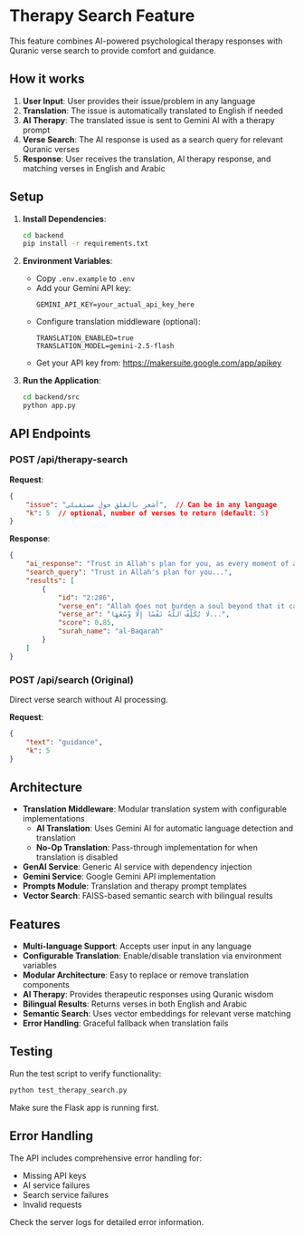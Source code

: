 # Therapy Search Feature

This feature combines AI-powered psychological therapy responses with Quranic verse search to provide comfort and guidance.

## How it works

1. **User Input**: User provides their issue/problem in any language
2. **Translation**: The issue is automatically translated to English if needed
3. **AI Therapy**: The translated issue is sent to Gemini AI with a therapy prompt
4. **Verse Search**: The AI response is used as a search query for relevant Quranic verses
5. **Response**: User receives the translation, AI therapy response, and matching verses in English and Arabic

## Setup

1. **Install Dependencies**:
   ```bash
   cd backend
   pip install -r requirements.txt
   ```

2. **Environment Variables**:
   - Copy `.env.example` to `.env`
   - Add your Gemini API key:
     ```
     GEMINI_API_KEY=your_actual_api_key_here
     ```
   - Configure translation middleware (optional):
     ```
     TRANSLATION_ENABLED=true
     TRANSLATION_MODEL=gemini-2.5-flash
     ```
   - Get your API key from: https://makersuite.google.com/app/apikey

3. **Run the Application**:
   ```bash
   cd backend/src
   python app.py
   ```

## API Endpoints

### POST /api/therapy-search

**Request**:
```json
{
    "issue": "أشعر بالقلق حول مستقبلي",  // Can be in any language
    "k": 5  // optional, number of verses to return (default: 5)
}
```

**Response**:
```json
{
    "ai_response": "Trust in Allah's plan for you, as every moment of anxiety can be transformed into an opportunity for spiritual growth and inner peace.",
    "search_query": "Trust in Allah's plan for you...",
    "results": [
        {
            "id": "2:286",
            "verse_en": "Allah does not burden a soul beyond that it can bear...",
            "verse_ar": "لَا يُكَلِّفُ ٱللَّهُ نَفْسًا إِلَّا وُسْعَهَا...",
            "score": 0.85,
            "surah_name": "al-Baqarah"
        }
    ]
}
```

### POST /api/search (Original)

Direct verse search without AI processing.

**Request**:
```json
{
    "text": "guidance",
    "k": 5
}
```

## Architecture

- **Translation Middleware**: Modular translation system with configurable implementations
  - **AI Translation**: Uses Gemini AI for automatic language detection and translation
  - **No-Op Translation**: Pass-through implementation for when translation is disabled
- **GenAI Service**: Generic AI service with dependency injection
- **Gemini Service**: Google Gemini API implementation
- **Prompts Module**: Translation and therapy prompt templates
- **Vector Search**: FAISS-based semantic search with bilingual results

## Features

- **Multi-language Support**: Accepts user input in any language
- **Configurable Translation**: Enable/disable translation via environment variables
- **Modular Architecture**: Easy to replace or remove translation components
- **AI Therapy**: Provides therapeutic responses using Quranic wisdom
- **Bilingual Results**: Returns verses in both English and Arabic
- **Semantic Search**: Uses vector embeddings for relevant verse matching
- **Error Handling**: Graceful fallback when translation fails

## Testing

Run the test script to verify functionality:
```bash
python test_therapy_search.py
```

Make sure the Flask app is running first.

## Error Handling

The API includes comprehensive error handling for:
- Missing API keys
- AI service failures
- Search service failures
- Invalid requests

Check the server logs for detailed error information.
